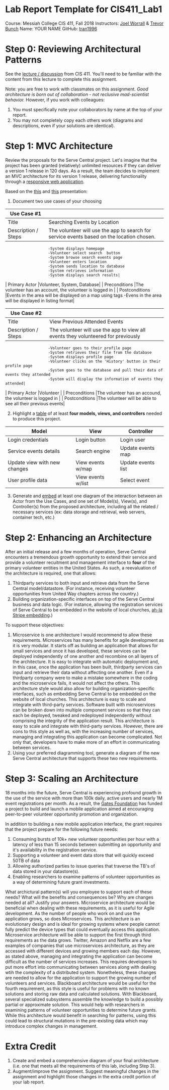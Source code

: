 # Lab Report Template for CIS411_Lab1
Course: Messiah College CIS 411, Fall 2018
Instructors: [Joel Worrall](https://github.com/tangollama) & [Trevor Bunch](https://github.com/trevordbunch)
Name: YOUR NAME
GitHub: [tran1996](https://github.com/tran1996)


# Step 0: Reviewing Architectural Patterns
See the [lecture / discussion](https://docs.google.com/presentation/d/1nUcy63FWPFYO3OJmERJpMjEtdaFtaIBbuUkpmNRVRas/edit#slide=id.g45345bd5ea_0_136) from CIS 411. You'll need to be familiar with the content from this lecture to complete this assignment.

Note: you are free to work with classmates on this assignment. _Good architecture is born out of collaboration - not reclusive mad-scientist behavior._ However, if you work with colleagues:

1. You must specifically note your collaborators by name at the top of your report.
2. You may not completely copy each others work (diagrams and descriptions, even if your solutions are identical).

# Step 1: MVC Architecture
Review the proposals for the Serve Central project. Let's imagine that the project has been granted (relatively) unlimited resources if they can deliver a version 1 release in 120 days. As a result, the team decides to implement an MVC architecture for its version 1 release, delivering functionality through a [responsive web application](https://en.wikipedia.org/wiki/Responsive_web_design). 

Based on the [this](https://docs.google.com/presentation/d/1UnU0xU0wF1l8pAB8trtLpdM0yuskx66jTFJzd64nsjU/edit#slide=id.g439b9c6866_2_53) and [this](https://docs.google.com/presentation/d/1-VZfAFoBVr6ijNepKAtRA7JoAQsV2Jlbf2l1WPDMhI0/edit) presentation:

1) Document two use cases of your choosing

| Use Case #1 | |
|---|---|
| Title |Searching Events by Location|
| Description / Steps |The volunteer will use the app to search for service events based on the location chosen. 
                       -System displays homepage
                       -Volunteer select search  button
                       -System browse search events page
                       -Volunteer enters location
                       -System sends location to database
                       -System retrieves information
                       -System displays search results|
| Primary Actor |Volunteer, System, Database|
| Preconditions |The volunteer has an account, the volunteer is logged in |
| Postconditions |Events in the area will be displayed on a map using tags
                  -Evens in the area will be displayed in listing format|

| Use Case #2 | |
|---|---|
| Title |View Previous Attended Events|
| Description / Steps |The volunteer will use the app to view all events they volunteered for previously
                       -Volunteer goes to their profile page
                       -System retrieves their file from the database
                       -System displays profile page
                       -Volunteer clicks on the 'History' button in their profile page
                       -System goes to the database and pull their data of events they attended
                       -System will display the information of events they attended|
| Primary Actor |Volunteer |
| Preconditions |The volunteer has an accound, the volunteer is logged in |
| Postconditions |The volunteer will be able to see all their previous events|


2) Highlight a [table](https://www.tablesgenerator.com/markdown_tables) of at least **four models, views, and controllers** needed to produce this project.

| Model                        	| View               	| Controller         	|
|------------------------------	|--------------------	|--------------------	|
| Login credentials            	| Login button       	| Login user         	|
| Service events details       	| Search engine      	| Update events map  	|
| Update view with new changes 	| View events w/map  	| Update events list 	|
| User profile data            	| View events w/list 	| Select event       	|

3) Generate and [embed](https://github.com/adam-p/markdown-here/wiki/Markdown-Cheatsheet#images) at least one diagram of the interaction between an Actor from the Use Cases, and one set of Model(s), View(s), and Controller(s) from the proposed architecture, including all the related / necessary services (ex: data storage and retrieval, web servers, container tech, etc.)



# Step 2: Enhancing an Architecture
After an initial release and a few months of operation, Serve Central encounters a tremendous growth opportunity to extend their service and provide a volunteer recuitment and management interface to __four__ of the primary volunteer entities in the United States. As such, a reevaluation of the architecture is required, one that allows:

1. Thirdparty services to both input and retrieve data from the Serve Central model/datastore. (For instance, receiving volunteer opportunities from United Way chapters across the country.)
2. Building organization-specific interfaces on top of the Serve Central business and data logic. (For instance, allowing the registration services of Serve Central to be embedded in the website of local churches, [ah-la Stripe embedding](https://stripe.com/payments/elements).)

To support these objectives:
1. Microservice is one architecture I would recommend to allow these requirements. Microservices has many benefits for agile development as it is very modular. It starts off as building an application that allows for small services and once it has developed, these services can be deployed independently of one another and recombine on all layers of the architecture. It is easy to integrate with automatic deployment and, in this case, once the application has been built, thirdparty services can input and retrieve their data without affecting one another. Even if a thirdparty company were to make a mistake somewhere in the coding and the microservice fails, it would not affect the others. This architecture style would also allow for building organization-specific interfaces, such as embedding Serve Central to be embedded on the website of local churches. This architecture is easy to scale and integrate with third-party services. Software built with microservices can be broken down into multiple component services so that they can each be deployed, tweaked and redeployed independently without comprising the integrity of the application result. This architecture is easy to scale and integrate with third-party services. However, there are cons to this style as well as, with the increasing number of services, managing and integrating this application can become complicated. Not only that, developers have to make more of an effort in communicating between services. 
2. Using your preferred diagramming tool, generate a diagram of the new Serve Central architecture that supports these two new requirements.

# Step 3: Scaling an Architecture
18 months into the future, Serve Central is experiencing profound growth in the use of the service with more than 100k daily, active users and nearly 1M event registrations per month. As a result, the [Gates Foundation](https://www.gatesfoundation.org/) has funded a project to build and launch a mobile application aimed at encouraging peer-to-peer volunteer opportunity promotion and organization. 

In addition to building a new mobile application interface, the grant requires that the project prepare for the following future needs:

1. Consuming bursts of 10k+ new volunteer opportunities per hour with a latency of less than 15 seconds between submitting an opportunity and it's availability in the registration service.
2. Supporting a volunteer and event data store that will quickly exceed 50TB of data
3. Allowing authorized parties to issue queries that traverse the TB's of data stored in your datastore(s).
4. Enabling researchers to examine patterns of volunteer opportunities as a way of determining future grant investments.

What archictural pattern(s) will you employee to support each of these needs? What will the benefits and consequences be? Why are changes needed at all? Justify your answers.
Microservice architecture would be beneficial when dealing with these requirements, as it is useful for Agile development. As the number of people who work on and use the application grows, so does Microservices. This architecture is an evolutionary design and is ideal for growing systems where people cannot fully predict the device types that could eventually access this application. Microservice architecture will be able to support the first through third requirements as the data grows. Twitter, Amazon and Netflix are a few examples of companies that use microservices architecture, as they are accessed with different devices and growing members each day. However, as stated above, managing and integrating the application can become difficult as the number of services increases. This requires developers to put more effort into communicating between services along with dealing wtih the complexity of a distributed system. Nonetheless, these changes are needed to allow for the application to support the growing number of volunteers and services.
Blackboard architecture would be useful for the fourth requirement, as this style is useful for problems with no known solutions and storing raw data and calculated solutions. With Blackboard, several specialized subsystems assemble the knowledge to build a possibly partial or approximate solution. This would help with researchers in examining patterns of volunteer opportunities to determine future grants. While this architecture would benefit in searching for patterns, using this could lead to structural mutations in the pre-existing data which may introduce complex changes in management. 
# Extra Credit
1. Create and embed a comprehensive diagram of your final architecture (i.e. one that meets all the requirements of this lab, including Step 3).
2. Augment/improve the assignment. Suggest meaningful changes in the assignment and highlight those changes in the extra credit portion of your lab report.